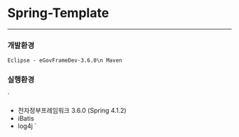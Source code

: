 # Spring-Template
----------------------------------------

### 개발환경
    
`
Eclipse - eGovFrameDev-3.6.0\n
Maven
`

### 실행환경
`
- 전자정부프레임워크 3.6.0 (Spring 4.1.2)
- iBatis
- log4j
`

